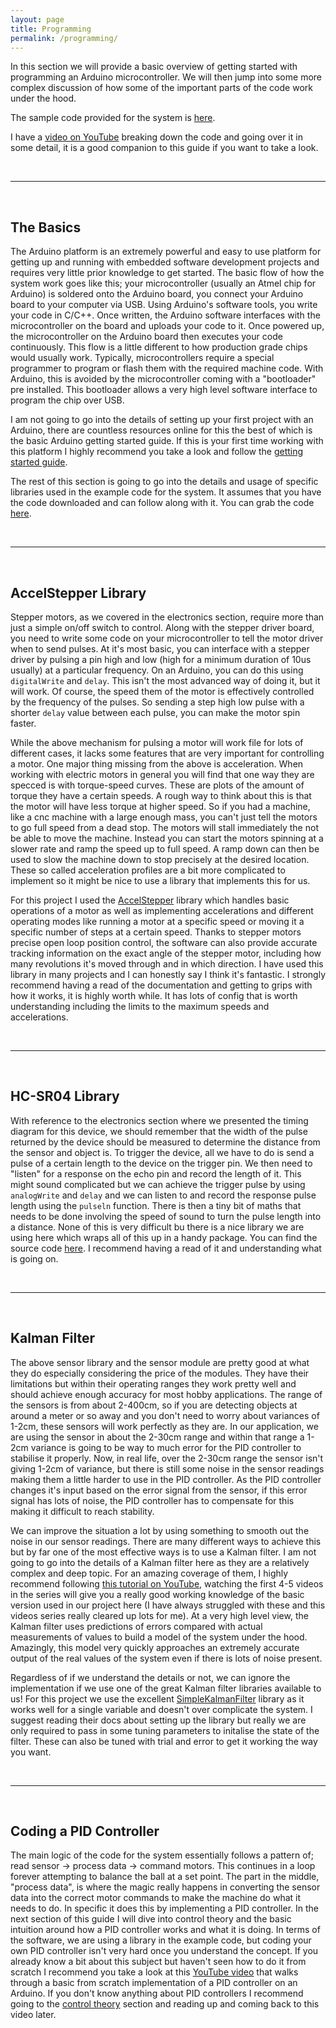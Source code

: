 ```yaml
---
layout: page
title: Programming
permalink: /programming/
---
```


In this section we will provide a basic overview of getting started with programming an Arduino microcontroller. We will then jump into some more complex discussion of how some of the important parts of the code work under the hood.

The sample code provided for the system is [here](https://github.com/careyi3/balance_beam_kit/blob/master/code/arduino/ball_and_beam/ball_and_beam.ino).

I have a [video on YouTube](https://www.youtube.com/watch?v=OBsXWNbOTRY) breaking down the code and going over it in some detail, it is a good companion to this guide if you want to take a look.

&nbsp;

---

&nbsp;

## The Basics

The Arduino platform is an extremely powerful and easy to use platform for getting up and running with embedded software development projects and requires very little prior knowledge to get started. The basic flow of how the system work goes like this; your microcontroller (usually an Atmel chip for Arduino) is soldered onto the Arduino board, you connect your Arduino board to your computer via USB. Using Arduino's software tools, you write your code in C/C++. Once written, the Arduino software interfaces with the microcontroller on the board and uploads your code to it. Once powered up, the microcontroller on the Arduino board then executes your code continuously. This flow is a little different to how production grade chips would usually work. Typically, microcontrollers require a special programmer to program or flash them with the required machine code. With Arduino, this is avoided by the microcontroller coming with a "bootloader" pre installed. This bootloader allows a very high level software interface to program the chip over USB.

I am not going to go into the details of setting up your first project with an Arduino, there are countless resources online for this the best of which is the basic Arduino getting started guide. If this is your first time working with this platform I highly recommend you take a look and follow the [getting started guide](https://docs.arduino.cc/learn/starting-guide/getting-started-arduino).

The rest of this section is going to go into the details and usage of specific libraries used in the example code for the system. It assumes that you have the code downloaded and can follow along with it. You can grab the code [here](https://github.com/careyi3/balance_beam_kit/blob/master/code/arduino/ball_and_beam/ball_and_beam.ino).

&nbsp;

---

&nbsp;

## AccelStepper Library

Stepper motors, as we covered in the electronics section, require more than just a simple on/off switch to control. Along with the stepper driver board, you need to write some code on your microcontroller to tell the motor driver when to send pulses. At it's most basic, you can interface with a stepper driver by pulsing a pin high and low (high for a minimum duration of 10us usually) at a particular frequency. On an Arduino, you can do this using `digitalWrite` and `delay`. This isn't the most advanced way of doing it, but it will work. Of course, the speed them of the motor is effectively controlled by the frequency of the pulses. So sending a step high low pulse with a shorter `delay` value between each pulse, you can make the motor spin faster.

While the above mechanism for pulsing a motor will work file for lots of different cases, it lacks some features that are very important for controlling a motor. One major thing missing from the above is acceleration. When working with electric motors in general you will find that one way they are specced is with torque-speed curves. These are plots of the amount of torque they have a certain speeds. A rough way to think about this is that the motor will have less torque at higher speed. So if you had a machine, like a cnc machine with a large enough mass, you can't just tell the motors to go full speed from a dead stop. The motors will stall immediately the not be able to move the machine. Instead you can start the motors spinning at a slower rate and ramp the speed up to full speed. A ramp down can then be used to slow the machine down to stop precisely at the desired location. These so called acceleration profiles are a bit more complicated to implement so it might be nice to use a library that implements this for us.

For this project I used the [AccelStepper](http://www.airspayce.com/mikem/arduino/AccelStepper/) library which handles basic operations of a motor as well as implementing accelerations and different operating modes like running a motor at a specific speed or moving it a specific number of steps at a certain speed. Thanks to stepper motors precise open loop position control, the software can also provide accurate tracking information on the exact angle of the stepper motor, including how many revolutions it's moved through and in which direction. I have used this library in many projects and I can honestly say I think it's fantastic. I strongly recommend having a read of the documentation and getting to grips with how it works, it is highly worth while. It has lots of config that is worth understanding including the limits to the maximum speeds and accelerations.

&nbsp;

---

&nbsp;

## HC-SR04 Library

With reference to the electronics section where we presented the timing diagram for this device, we should remember that the width of the pulse returned by the device should be measured to determine the distance from the sensor and object is. To trigger the device, all we have to do is send a pulse of a certain length to the device on the trigger pin. We then need to "listen" for a response on the echo pin and record the length of it. This might sound complicated but we can achieve the trigger pulse by using `analogWrite` and `delay` and we can listen to and record the response pulse length using the `pulseln` function. There is then a tiny bit of maths that needs to be done involving the speed of sound to turn the pulse length into a distance. None of this is very difficult bu there is a nice library we are using here which wraps all of this up in a handy package. You can find the source code [here](https://github.com/gamegine/HCSR04-ultrasonic-sensor-lib/). I recommend having a read of it and understanding what is going on.

&nbsp;

---

&nbsp;

## Kalman Filter

The above sensor library and the sensor module are pretty good at what they do especially considering the price of the modules. They have their limitations but within their operating ranges they work pretty well and should achieve enough accuracy for most hobby applications. The range of the sensors is from about 2-400cm, so if you are detecting objects at around a meter or so away and you don't need to worry about variances of 1-2cm, these sensors will work perfectly as they are. In our application, we are using the sensor in about the 2-30cm range and within that range a 1-2cm variance is going to be way to much error for the PID controller to stabilise it properly. Now, in real life, over the 2-30cm range the sensor isn't giving 1-2cm of variance, but there is still some noise in the sensor readings making them a little harder to use in the PID controller. As the PID controller changes it's input based on the error signal from the sensor, if this error signal has lots of noise, the PID controller has to compensate for this making it difficult to reach stability.

We can improve the situation a lot by using something to smooth out the noise in our sensor readings. There are many different ways to achieve this but by far one of the most effective ways is to use a Kalman filter. I am not going to go into the details of a Kalman filter here as they are a relatively complex and deep topic. For an amazing coverage of them, I highly recommend following [this tutorial on YouTube](https://www.youtube.com/playlist?list=PLX2gX-ftPVXU3oUFNATxGXY90AULiqnWT), watching the first 4-5 videos in the series will give you a really good working knowledge of the basic version used in our project here (I have always struggled with these and this videos series really cleared up lots for me). At a very high level view, the Kalman filter uses predictions of errors compared with actual measurements of values to build a model of the system under the hood. Amazingly, this model very quickly approaches an extremely accurate output of the real values of the system even if there is lots of noise present.

Regardless of if we understand the details or not, we can ignore the implementation if we use one of the great Kalman filter libraries available to us! For this project we use the excellent [SimpleKalmanFilter](https://github.com/denyssene/SimpleKalmanFilter) library as it works well for a single variable and doesn't over complicate the system. I suggest reading their docs about setting up the library but really we are only required to pass in some tuning parameters to initalise the state of the filter. These can also be tuned with trial and error to get it working the way you want.

&nbsp;

---

&nbsp;

## Coding a PID Controller

The main logic of the code for the system essentially follows a pattern of; read sensor -> process data -> command motors. This continues in a loop forever attempting to balance the ball at a set point. The part in the middle, "process data", is where the magic really happens in converting the sensor data into the correct motor commands to make the machine do what it needs to do. In specific it does this by implementing a PID controller. In the next section of this guide I will dive into control theory and the basic intuition around how a PID controller works and what it is doing. In terms of the software, we are using a library in the example code, but coding your own PID controller isn't very hard once you understand the concept. If you already know a bit about this subject but haven't seen how to do it from scratch I recommend you take a look at this [YouTube video](https://youtu.be/RZW1PsfgVEI) that walks through a basic from scratch implementation of a PID controller on an Arduino. If you don't know anything about PID controllers I recommend going to the [control theory](./control_theory) section and reading up and coming back to this video later.
